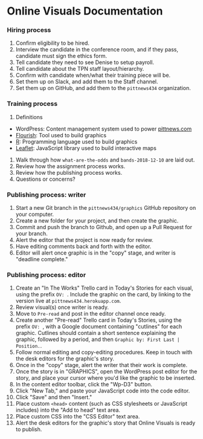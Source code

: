 # Online Visuals Documentation

### Hiring process

1. Confirm eligibility to be hired.
1. Interview the candidate in the conference room, and if they pass,
   candidate must sign the ethics form.
1. Tell candidate they need to see Denise to setup payroll.
1. Tell candidate about the TPN staff layout/hierarchy.
1. Confirm with candidate when/what their training piece will be.
1. Set them up on Slack, and add them to the Staff channel.
1. Set them up on GitHub, and add them to the `pittnews434`
   organization.

### Training process

1. Definitions
  - WordPress: Content management system used to power
    [pittnews.com](https://pittnews.com/)
  - [Flourish](https://flourish.studio/): Tool used to build graphics
  - [R](https://www.r-project.org/): Programming language used to build
    graphics
  - [Leaflet](https://leafletjs.com/): JavaScript library used to build
    interactive maps
1. Walk through how `what-are-the-odds` and `bands-2018-12-10` are laid
   out.
1. Review how the assignment process works.
1. Review how the publishing process works.
1. Questions or concerns?

### Publishing process: writer

1. Start a new Git branch in the `pittnews434/graphics` GitHub
   repository on your computer.
1. Create a new folder for your project, and then create the graphic.
1. Commit and push the branch to Github, and open up a Pull Request for
   your branch.
1. Alert the editor that the project is now ready for review.
1. Have editing comments back and forth with the editor.
1. Editor will alert once graphic is in the "copy" stage, and writer is
   "deadline complete."

### Publishing process: editor

1. Create an "In The Works" Trello card in Today's Stories for each
   visual, using the prefix `OV: `. Include the graphic on the card, by
linking to the version live at `pittnews434.herokuapp.com`.
1. Review visual(s) once writer is ready.
1. Move to `Pre-read` and post in the editor channel once ready.
1. Create another "Pre-read" Trello card in Today's Stories, using the
   prefix `OV: `, with a Google document containing "cutlines" for each graphic.
   Cutlines should contain a short sentence explaining the graphic,
followed by a period, and then `Graphic by: First Last | Position.`.
1. Follow normal editing and copy-editing procedures. Keep in touch with
   the desk editors for the graphic's story.
1. Once in the "copy" stage, alert the writer that their work is
   complete.
1. Once the story is in "GRAPHICS", open the WordPress post editor for the story, and
   place your cursor where you'd like the graphic to be inserted.
1. In the content editor toolbar, click the "Wp-D3" button.
1. Click "New Tab," and paste your JavaScript code into the code editor.
1. Click "Save" and then "Insert."
1. Place custom `<head>` content (such as CSS stylesheets or JavaScript
   includes) into the "Add to head" text area.
1. Place custom CSS into the "CSS Editor" text area.
1. Alert the desk editors for the graphic's story that Online Visuals is
   ready to publish.
